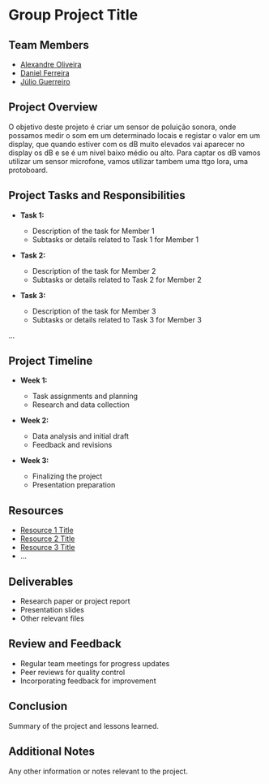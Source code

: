 # Group Project Title
 
## Team Members
- [Alexandre Oliveira](link_to_profile_1)
- [Daniel Ferreira](link_to_profile_2)
- [Júlio Guerreiro](link_to_profile_3)
 
 
## Project Overview
O objetivo deste projeto é criar um sensor de poluição sonora, onde possamos medir o som em um determinado locais e registar o valor em um display, que quando estiver com os dB muito elevados vai aparecer no display os dB e se é um nivel baixo médio ou alto. Para captar os dB vamos utilizar um sensor microfone, vamos utilizar tambem uma ttgo lora, uma protoboard.
 
## Project Tasks and Responsibilities
- **Task 1:**
  - Description of the task for Member 1
  - Subtasks or details related to Task 1 for Member 1
 
- **Task 2:**
  - Description of the task for Member 2
  - Subtasks or details related to Task 2 for Member 2
 
- **Task 3:**
  - Description of the task for Member 3
  - Subtasks or details related to Task 3 for Member 3
 
...
 
## Project Timeline
- **Week 1:**
  - Task assignments and planning
  - Research and data collection
 
- **Week 2:**
  - Data analysis and initial draft
  - Feedback and revisions
 
- **Week 3:**
  - Finalizing the project
  - Presentation preparation
 
## Resources
- [Resource 1 Title](link_to_resource_1)
- [Resource 2 Title](link_to_resource_2)
- [Resource 3 Title](link_to_resource_3)
- ...
 
## Deliverables
- Research paper or project report
- Presentation slides
- Other relevant files
 
## Review and Feedback
- Regular team meetings for progress updates
- Peer reviews for quality control
- Incorporating feedback for improvement
 
## Conclusion
Summary of the project and lessons learned.
 
## Additional Notes
Any other information or notes relevant to the project.